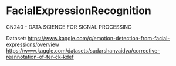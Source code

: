 # FacialExpressionRecognition
CN240 - DATA SCIENCE FOR SIGNAL PROCESSING

Dataset:
https://www.kaggle.com/c/emotion-detection-from-facial-expressions/overview
https://www.kaggle.com/datasets/sudarshanvaidya/corrective-reannotation-of-fer-ck-kdef
